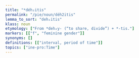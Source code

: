 ```yaml
---
title: "*déh₂itis"
permalink: "/pie/noun/déh2itis"
lemma_to_sort: "deh₂itis"
klass: noun
etymology: ["From *deh₂y- (“to share, divide”) +‎ *-tis."]
markers: [["f", "feminine gender"]]
synonyms: []
definitions: [["interval, period of time"]]
topics: ["ine-pro:Time"]
---
```

